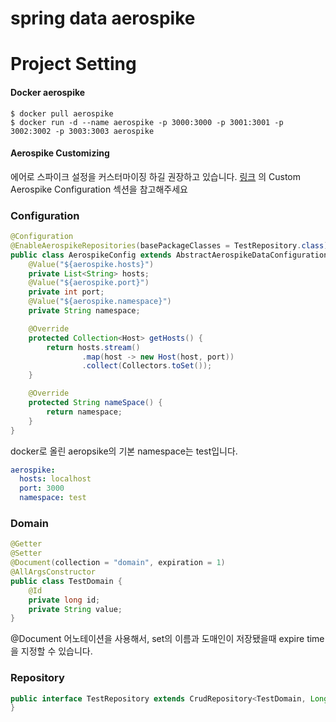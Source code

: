 # spring data aerospike
# Project Setting
#### Docker aerospike
```
$ docker pull aerospike
$ docker run -d --name aerospike -p 3000:3000 -p 3001:3001 -p 3002:3002 -p 3003:3003 aerospike
```

#### Aerospike Customizing
에어로 스파이크 설정을 커스터마이징 하길 권장하고 있습니다. [링크](https://hub.docker.com/_/aerospike) 의 Custom Aerospike Configuration 섹션을 참고해주세요

### Configuration
```java
@Configuration
@EnableAerospikeRepositories(basePackageClasses = TestRepository.class)
public class AerospikeConfig extends AbstractAerospikeDataConfiguration {
    @Value("${aerospike.hosts}")
    private List<String> hosts;
    @Value("${aerospike.port}")
    private int port;
    @Value("${aerospike.namespace}")
    private String namespace;

    @Override
    protected Collection<Host> getHosts() {
        return hosts.stream()
                .map(host -> new Host(host, port))
                .collect(Collectors.toSet());
    }

    @Override
    protected String nameSpace() {
        return namespace;
    }
}
```

docker로 올린 aeropsike의 기본 namespace는 test입니다.
```yaml
aerospike:
  hosts: localhost
  port: 3000
  namespace: test
```

### Domain
```java
@Getter
@Setter
@Document(collection = "domain", expiration = 1)
@AllArgsConstructor
public class TestDomain {
    @Id
    private long id;
    private String value;
}
```
@Document 어노테이션을 사용해서, set의 이름과 도매인이 저장됐을때 expire time을 지정할 수 있습니다.

### Repository
```java
public interface TestRepository extends CrudRepository<TestDomain, Long> {
}
```
